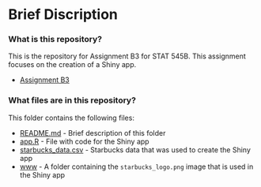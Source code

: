 # Brief Discription 
### What is this repository?
This is the repository for Assignment B3 for STAT 545B. This assignment focuses on the creation of a Shiny app.
  - [Assignment B3](https://stat545.stat.ubc.ca/assignments/assignment-b3/)
  
### What files are in this repository?
This folder contains the following files:
- [README.md](https://github.com/stat545ubc-2022/assignment-b3-simranpreetmann/blob/main/README.md) - Brief description of this folder
- [app.R](https://github.com/stat545ubc-2022/assignment-b3-simranpreetmann/blob/main/app.R) - File with code for the Shiny app
- [starbucks_data.csv](https://github.com/stat545ubc-2022/assignment-b3-simranpreetmann/blob/main/starbucks_data.csv) - Starbucks data that was used to create the Shiny app
- [www](https://github.com/stat545ubc-2022/assignment-b3-simranpreetmann/tree/main/www) - A folder containing the `starbucks_logo.png` image that is used in the Shiny app


